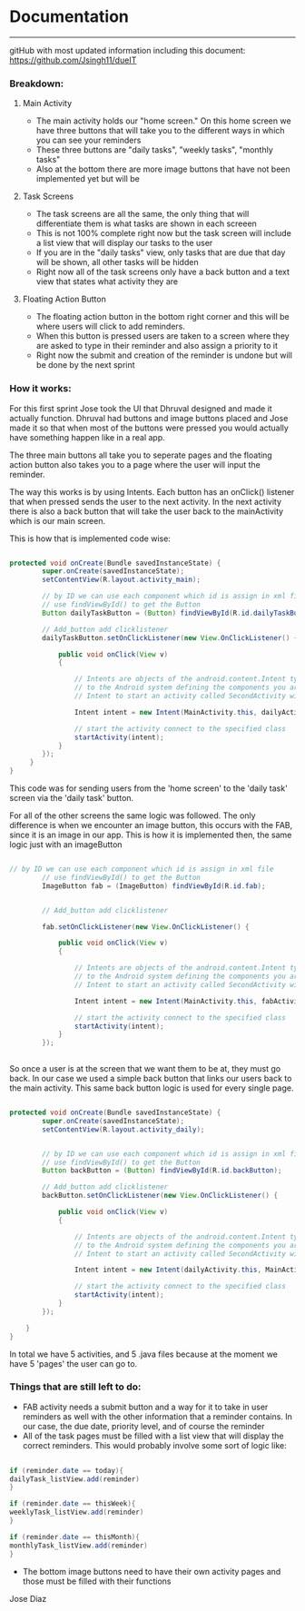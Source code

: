 # Documentation

---
gitHub with most updated information including this document: <https://github.com/Jsingh11/dueIT>

### Breakdown: 

1. Main Activity
	- The main activity holds our "home screen." On this home screen we have three buttons that will take you to the different ways in which you can see your reminders
	- These three buttons are "daily tasks", "weekly tasks", "monthly tasks"
	- Also at the bottom there are more image buttons that have not been implemented yet but will be

2. Task Screens
	- The task screens are all the same, the only thing that will differentiate them is what tasks are shown in each screeen
	- This is not 100% complete right now but the task screen will include a list view that will display our tasks to the user
	- If you are in the "daily tasks" view, only tasks that are due that day will be shown, all other tasks will be hidden
	- Right now all of the task screens only have a back button and a text view that states what activity they are

3. Floating Action Button
	- The floating action button in the bottom right corner and this will be where users will click to add reminders.
	- When this button is pressed users are taken to a screen where they are asked to type in their reminder and also assign a priority to it
	- Right now the submit and creation of the reminder is undone but will be done by the next sprint

### How it works:

For this first sprint Jose took the UI that Dhruval designed and made it actually function. Dhruval had buttons and image buttons placed and Jose made it so that when most of the buttons were pressed you would actually have something happen like in a real app.

The three main buttons all take you to seperate pages and the floating action button also takes you to a page where the user will input the reminder.

The way this works is by using Intents. Each button has an onClick() listener that when pressed sends the user to the next activity. In the next activity there is also a back button that will take the user back to the mainActivity which is our main screen.

This is how that is implemented code wise:

```java

protected void onCreate(Bundle savedInstanceState) {
        super.onCreate(savedInstanceState);
        setContentView(R.layout.activity_main);

        // by ID we can use each component which id is assign in xml file
        // use findViewById() to get the Button
        Button dailyTaskButton = (Button) findViewById(R.id.dailyTaskButton);

        // Add_button add clicklistener
        dailyTaskButton.setOnClickListener(new View.OnClickListener() {

            public void onClick(View v)
            {

                // Intents are objects of the android.content.Intent type. Your code can send them
                // to the Android system defining the components you are targeting.
                // Intent to start an activity called SecondActivity with the following code:

                Intent intent = new Intent(MainActivity.this, dailyActivity.class);

                // start the activity connect to the specified class
                startActivity(intent);
            }
        });
     }
}

```


This code was for sending users from the 'home screen' to the 'daily task' screen via the 'daily task' button.

For all of the other screens the same logic was followed. The only difference is when we encounter an image button, this occurs with the FAB, since it is an image in our app. This is how it is implemented then, the same logic just with an imageButton

```java

// by ID we can use each component which id is assign in xml file
        // use findViewById() to get the Button
        ImageButton fab = (ImageButton) findViewById(R.id.fab);


        // Add_button add clicklistener

        fab.setOnClickListener(new View.OnClickListener() {

            public void onClick(View v)
            {

                // Intents are objects of the android.content.Intent type. Your code can send them
                // to the Android system defining the components you are targeting.
                // Intent to start an activity called SecondActivity with the following code:

                Intent intent = new Intent(MainActivity.this, fabActivity.class);

                // start the activity connect to the specified class
                startActivity(intent);
            }
        });
        
```

So once a user is at the screen that we want them to be at, they must go back. In our case we used a simple back button that links our users back to the main activity. This same back button logic is used for every single page.

```java

protected void onCreate(Bundle savedInstanceState) {
        super.onCreate(savedInstanceState);
        setContentView(R.layout.activity_daily);


        // by ID we can use each component which id is assign in xml file
        // use findViewById() to get the Button
        Button backButton = (Button) findViewById(R.id.backButton);

        // Add_button add clicklistener
        backButton.setOnClickListener(new View.OnClickListener() {

            public void onClick(View v)
            {

                // Intents are objects of the android.content.Intent type. Your code can send them
                // to the Android system defining the components you are targeting.
                // Intent to start an activity called SecondActivity with the following code:

                Intent intent = new Intent(dailyActivity.this, MainActivity.class);

                // start the activity connect to the specified class
                startActivity(intent);
            }
        });

    }
}

```

In total we have 5 activities, and 5 .java files because at the moment we have 5 'pages' the user can go to. 

### Things that are still left to do:

- FAB activity needs a submit button and a way for it to take in user reminders as well with the other information that a reminder contains. In our case, the due date, priority level, and of course the reminder
- All of the task pages must be filled with a list view that will display the correct reminders. This would probably involve some sort of logic like:

```java
 
if (reminder.date == today){
dailyTask_listView.add(reminder)
}

if (reminder.date == thisWeek){
weeklyTask_listView.add(reminder)
}

if (reminder.date == thisMonth){
monthlyTask_listView.add(reminder)
}

```

- The bottom image buttons need to have their own activity pages and those must be filled with their functions



Jose Diaz